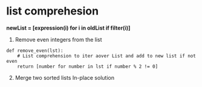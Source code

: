 # list comprehesion

**newList = [expression(i) for i in oldList if filter(i)]**

1. Remove even integers from the list
```
def remove_even(lst):
    # List comprehension to iter aover List and add to new list if not even
    return [number for number in lst if number % 2 != 0]
```

2. Merge two sorted lists
In-place solution

